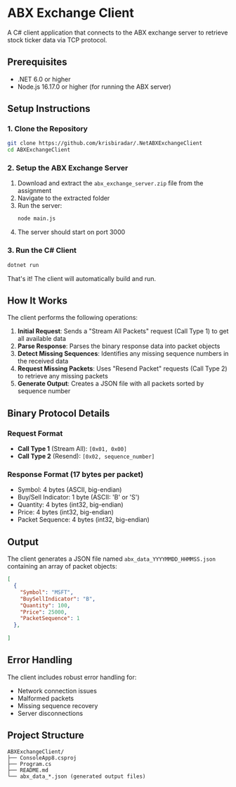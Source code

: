 # ABX Exchange Client

A C# client application that connects to the ABX exchange server to retrieve stock ticker data via TCP protocol.

## Prerequisites

- .NET 6.0 or higher
- Node.js 16.17.0 or higher (for running the ABX server)

## Setup Instructions

### 1. Clone the Repository

```bash
git clone https://github.com/krisbiradar/.NetABXExchangeClient
cd ABXExchangeClient
```

### 2. Setup the ABX Exchange Server

1. Download and extract the `abx_exchange_server.zip` file from the assignment
2. Navigate to the extracted folder
3. Run the server:
   ```bash
   node main.js
   ```
4. The server should start on port 3000

### 3. Run the C# Client

```bash
dotnet run
```

That's it! The client will automatically build and run.

## How It Works

The client performs the following operations:

1. **Initial Request**: Sends a "Stream All Packets" request (Call Type 1) to get all available data
2. **Parse Response**: Parses the binary response data into packet objects
3. **Detect Missing Sequences**: Identifies any missing sequence numbers in the received data
4. **Request Missing Packets**: Uses "Resend Packet" requests (Call Type 2) to retrieve any missing packets
5. **Generate Output**: Creates a JSON file with all packets sorted by sequence number

## Binary Protocol Details

### Request Format
- **Call Type 1** (Stream All): `[0x01, 0x00]`
- **Call Type 2** (Resend): `[0x02, sequence_number]`

### Response Format (17 bytes per packet)
- Symbol: 4 bytes (ASCII, big-endian)
- Buy/Sell Indicator: 1 byte (ASCII: 'B' or 'S')
- Quantity: 4 bytes (int32, big-endian)
- Price: 4 bytes (int32, big-endian)
- Packet Sequence: 4 bytes (int32, big-endian)

## Output

The client generates a JSON file named `abx_data_YYYYMMDD_HHMMSS.json` containing an array of packet objects:

```json
[
  {
    "Symbol": "MSFT",
    "BuySellIndicator": "B",
    "Quantity": 100,
    "Price": 25000,
    "PacketSequence": 1
  },
  
]
```

## Error Handling

The client includes robust error handling for:
- Network connection issues
- Malformed packets
- Missing sequence recovery
- Server disconnections

## Project Structure

```
ABXExchangeClient/
├── ConsoleApp8.csproj
├── Program.cs
├── README.md
└── abx_data_*.json (generated output files)
```
